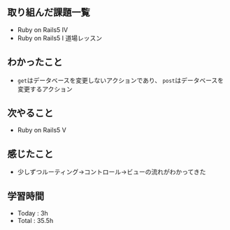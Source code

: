 ## 取り組んだ課題一覧
- Ruby on Rails5 Ⅳ
- Ruby on Rails5 I 道場レッスン
## わかったこと
  - ```get```はデータベースを変更しないアクションであり、 ```post```はデータベースを変更するアクション 
## 次やること
  - Ruby on Rails5 Ⅴ
## 感じたこと
  - 少しずつルーティング→コントロール→ビューの流れがわかってきた
## 学習時間
  - Today : 3h
  - Total : 35.5h
